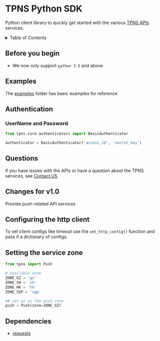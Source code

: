 # TPNS Python SDK

Python client library to quickly get started with the various [TPNS APIs][tpns] services.
<details>
  <summary>Table of Contents</summary>
  
  * [Before you begin](#before-you-begin)
  * [Examples](#examples)
  * [Authentication](#authentication)
    * [UserName and Password](#username-and-password)
  * [Questions](#questions)   
  * [Changes for v1.0](#changes-for-v10)  
  * [Configuring the http client](#configuring-the-http-client)
  * [Setting the service zone](#setting-the-service-zone)
  * [Dependencies](#dependencies)
 </details>


## Before you begin
*  We now only support `python 3.5` and above


## Examples

The [examples][examples] folder has basic examples for reference


## Authentication

### UserName and Password
```python
from tpns.core.authenticators import BasicAuthenticator

authenticator = BasicAuthenticator('access_id', 'secret_key')
```

## Questions
If you have issues with the APIs or have a question about the TPNS services, see [Contact US][contact]


## Changes for v1.0
Provide push-related API services

## Configuring the http client
To set client configs like timeout use the `set_http_config()` function and pass it a dictionary of configs.

## Setting the service zone
```python
from tpns import Push

# available zone
ZONE_GZ = 'gz'
ZONE_SH = 'sh'
ZONE_HK = 'hk'
ZONE_SGP = 'sgp'

## set gz as the push zone
push = Push(zone=ZONE_GZ)
```




## Dependencies
* [requests]


[tpns]: https://cloud.tencent.com/document/product/548
[examples]: ./examples
[contact]: https://cloud.tencent.com/document/product/548/47590
[requests]: http://docs.python-requests.org/en/latest/

